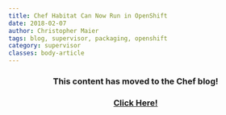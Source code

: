 ```yaml
---
title: Chef Habitat Can Now Run in OpenShift
date: 2018-02-07
author: Christopher Maier
tags: blog, supervisor, packaging, openshift
category: supervisor
classes: body-article
---
```


<h3><p style="text-align: center;">This content has moved to the Chef blog!</p></h3>
<h3><a href="https://blog.chef.io/2018/02/07/habitat-can-now-run-in-openshift"><p style="text-align: center;">Click Here!</p></a></h3>